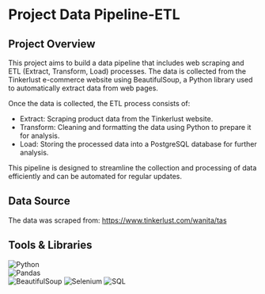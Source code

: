 # Project Data Pipeline-ETL
## Project Overview
This project aims to build a data pipeline that includes web scraping and ETL (Extract, Transform, Load) processes. The data is collected from the Tinkerlust e-commerce website using BeautifulSoup, a Python library used to automatically extract data from web pages.

Once the data is collected, the ETL process consists of:

- Extract: Scraping product data from the Tinkerlust website.
- Transform: Cleaning and formatting the data using Python to prepare it for analysis.
- Load: Storing the processed data into a PostgreSQL database for further analysis.

This pipeline is designed to streamline the collection and processing of data efficiently and can be automated for regular updates.

## Data Source
The data was scraped from: https://www.tinkerlust.com/wanita/tas

## Tools & Libraries
![Python](https://img.shields.io/badge/Python-3776AB?style=for-the-badge&logo=python&logoColor=white)  
![Pandas](https://img.shields.io/badge/Pandas-150458?style=for-the-badge&logo=pandas&logoColor=white)  
![BeautifulSoup](https://img.shields.io/badge/BeautifulSoup-4B0082?style=for-the-badge&logo=beautifulsoup&logoColor=white)
![Selenium](https://img.shields.io/badge/Selenium-43B02A?style=for-the-badge&logo=selenium&logoColor=white)
![SQL](https://img.shields.io/badge/SQL-336791?style=for-the-badge&logo=postgresql&logoColor=white)

